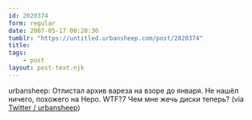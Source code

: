 ```yaml
---
id: 2020374
form: regular
date: 2007-05-17 00:20:30
tumblr: "https://untitled.urbansheep.com/post/2020374"
title:
tags:
    - post
layout: post-text.njk
---
```


<p>urbansheep: Отлистал архив вареза на взоре до января. Не нашёл ничего, похожего на Неро. WTF?7 Чем мне жечь диски теперь? (via <a href="http://twitter.com/urbansheep/statuses/66232772">Twitter / urbansheep</a>)</p>

